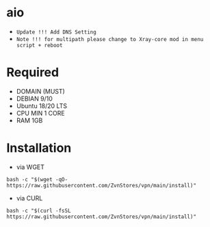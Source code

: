 # aio
- `Update !!! Add DNS Setting`
- `Note !!! for multipath please change to Xray-core mod in menu script + reboot`
# Required
- DOMAIN (MUST)
- DEBIAN 9/10
- Ubuntu 18/20 LTS
- CPU MIN 1 CORE
- RAM 1GB

# Installation
- via WGET
```
bash -c "$(wget -qO- https://raw.githubusercontent.com/ZvnStores/vpn/main/install)"
```
- via CURL
```
bash -c "$(curl -fsSL https://raw.githubusercontent.com/ZvnStores/vpn/main/install)"
```